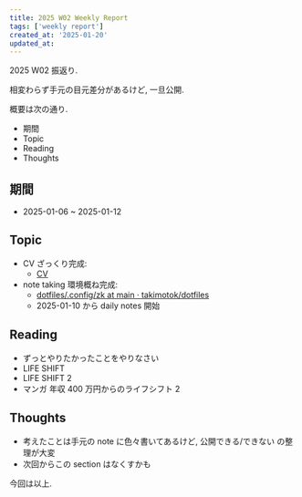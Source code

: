 ```yaml
---
title: 2025 W02 Weekly Report
tags: ['weekly report']
created_at: '2025-01-20'
updated_at:
---
```


2025 W02 振返り.

相変わらず手元の目元差分があるけど, 一旦公開.

概要は次の通り.

- 期間
- Topic
- Reading
- Thoughts

## 期間

- 2025-01-06 ~ 2025-01-12

## Topic

- CV ざっくり完成:
  - [CV](https://takimotok.github.io/resume/)
- note taking 環境概ね完成:
  - [dotfiles/.config/zk at main · takimotok/dotfiles](https://github.com/takimotok/dotfiles/tree/main/.config/zk)
  - 2025-01-10 から daily notes 開始

## Reading

- ずっとやりたかったことをやりなさい
- LIFE SHIFT
- LIFE SHIFT 2
- マンガ 年収 400 万円からのライフシフト 2

## Thoughts

- 考えたことは手元の note に色々書いてあるけど, 公開できる/できない の整理が大変
- 次回からこの section はなくすかも

今回は以上.
